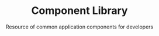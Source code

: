 ---
agency: Service Innovation Lab
title: Component Library
subtitle: Resource of common application components for developers
permalink: 
excerpt: Resource of common application components for developers
image: /assets/img/projects/
image_accessibility: 
image_icon: 
tag: Component Library
expiration_date:
github_repo:
project_url: "[]()"
learn_more:
resources:
quote:
---